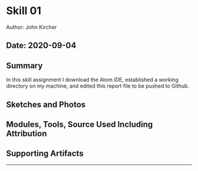 #  Skill 01

Author: John Kircher

Date: 2020-09-04
-----

## Summary

In this skill assignment I download the Atom IDE, established a working directory on my machine, and edited this report file to be pushed to Github.


## Sketches and Photos


## Modules, Tools, Source Used Including Attribution


## Supporting Artifacts


-----
